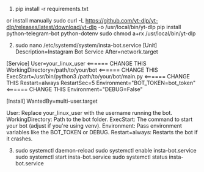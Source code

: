 1. pip install -r requirements.txt
  
  or install manually 
  sudo curl -L https://github.com/yt-dlp/yt-dlp/releases/latest/download/yt-dlp -o /usr/local/bin/yt-dlp
  pip install python-telegram-bot python-dotenv
  sudo chmod a+rx /usr/local/bin/yt-dlp

2. sudo nano /etc/systemd/system/insta-bot.service
  [Unit]
  Description=Instagram Bot Service
  After=network.target

  [Service]
  User=your_linux_user                                   <====== CHANGE THIS
  WorkingDirectory=/path/to/your/bot                     <====== CHANGE THIS
  ExecStart=/usr/bin/python3 /path/to/your/bot/main.py   <====== CHANGE THIS
  Restart=always
  RestartSec=5
  Environment="BOT_TOKEN=bot_token"                      <====== CHANGE THIS
  Environment="DEBUG=False"

  [Install]
  WantedBy=multi-user.target


User: Replace your_linux_user with the username running the bot.
WorkingDirectory: Path to the bot folder.
ExecStart: The command to start your bot (adjust if you're using venv).
Environment: Pass environment variables like the BOT_TOKEN or DEBUG.
Restart=always: Restarts the bot if it crashes.

3. sudo systemctl daemon-reload
   sudo systemctl enable insta-bot.service
   sudo systemctl start insta-bot.service
   sudo systemctl status insta-bot.service
